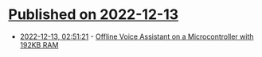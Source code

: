 # [Published on 2022-12-13](index.md)

* [2022-12-13, 02:51:21](https://news.ycombinator.com/item?id=33964100) - [Offline Voice Assistant on a Microcontroller with 192KB RAM](https://picovoice.ai/blog/offline-voice-assistant-on-an-stm32-microcontroller/)
